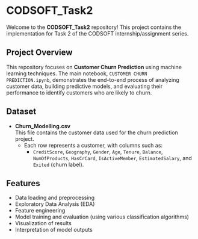 # CODSOFT_Task2
Welcome to the **CODSOFT_Task2** repository! This project contains the implementation for Task 2 of the CODSOFT internship/assignment series.

## Project Overview
This repository focuses on **Customer Churn Prediction** using machine learning techniques. The main notebook, `CUSTOMER CHURN  PREDICTION.ipynb`, demonstrates the end-to-end process of analyzing customer data, building predictive models, and evaluating their performance to identify customers who are likely to churn.

## Dataset
- **Churn_Modelling.csv**  
  This file contains the customer data used for the churn prediction project.  
  - Each row represents a customer, with columns such as:
    - `CreditScore`, `Geography`, `Gender`, `Age`, `Tenure`, `Balance`, `NumOfProducts`, `HasCrCard`, `IsActiveMember`, `EstimatedSalary`, and `Exited` (churn label).

## Features
- Data loading and preprocessing
- Exploratory Data Analysis (EDA)
- Feature engineering
- Model training and evaluation (using various classification algorithms)
- Visualization of results
- Interpretation of model outputs
